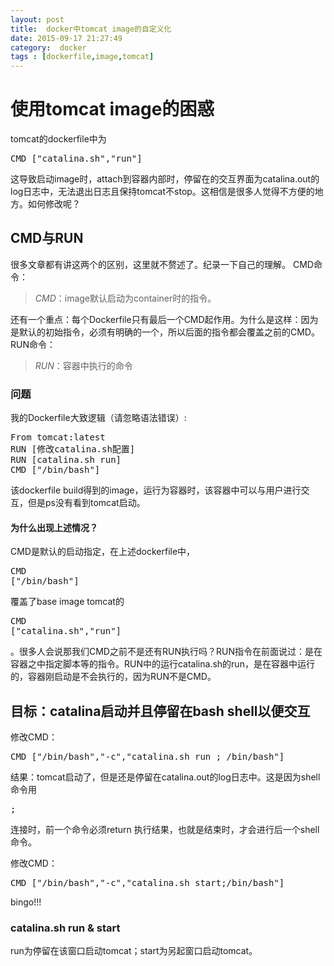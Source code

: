```yaml
---
layout: post 
title:  docker中tomcat image的自定义化
date: 2015-09-17 21:27:49 
category:  docker
tags : [dockerfile,image,tomcat]
---
```


# 使用tomcat image的困惑

tomcat的dockerfile中为

<pre>
CMD ["catalina.sh","run"]
</pre>

这导致启动image时，attach到容器内部时，停留在的交互界面为catalina.out的log日志中，无法退出日志且保持tomcat不stop。这相信是很多人觉得不方便的地方。如何修改呢？

## CMD与RUN

很多文章都有讲这两个的区别，这里就不赘述了。纪录一下自己的理解。
CMD命令：
> *CMD*：image默认启动为container时的指令。

还有一个重点：每个Dockerfile只有最后一个CMD起作用。为什么是这样：因为是默认的初始指令，必须有明确的一个，所以后面的指令都会覆盖之前的CMD。
RUN命令：
> *RUN*：容器中执行的命令

### 问题
我的Dockerfile大致逻辑（请忽略语法错误）:
<pre>
From tomcat:latest
RUN [修改catalina.sh配置]
RUN [catalina.sh run]
CMD ["/bin/bash"]
</pre>
该dockerfile build得到的image，运行为容器时，该容器中可以与用户进行交互，但是ps没有看到tomcat启动。

#### 为什么出现上述情况？
CMD是默认的启动指定，在上述dockerfile中，<pre>CMD ["/bin/bash"]</pre>覆盖了base image tomcat的<pre>CMD ["catalina.sh","run"]</pre>。很多人会说那我们CMD之前不是还有RUN执行吗？RUN指令在前面说过：是在容器之中指定脚本等的指令。RUN中的运行catalina.sh的run，是在容器中运行的，容器刚启动是不会执行的，因为RUN不是CMD。

## 目标：catalina启动并且停留在bash shell以便交互

修改CMD：
<pre>CMD ["/bin/bash","-c","catalina.sh run ; /bin/bash"]</pre>
结果：tomcat启动了，但是还是停留在catalina.out的log日志中。这是因为shell命令用<pre>;</pre>连接时，前一个命令必须return 执行结果，也就是结束时，才会进行后一个shell命令。

修改CMD：
<pre>CMD ["/bin/bash","-c","catalina.sh start;/bin/bash"]</pre>
bingo!!!  

### catalina.sh run & start

run为停留在该窗口启动tomcat；start为另起窗口启动tomcat。
